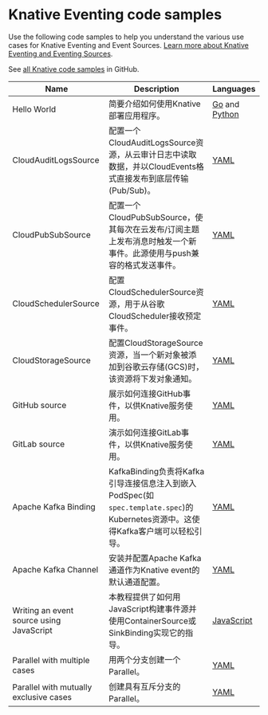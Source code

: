 # Knative Eventing code samples

Use the following code samples to help you understand the various use cases for
Knative Eventing and Event Sources.
[Learn more about Knative Eventing and Eventing Sources](../eventing/README.md).

See [all Knative code samples](https://github.com/knative/docs/tree/main/code-samples) in GitHub.

| Name                                     | Description                                                                                                                     | Languages                                                                                                                                                                                                 |
| ---------------------------------------- | ------------------------------------------------------------------------------------------------------------------------------- | --------------------------------------------------------------------------------------------------------------------------------------------------------------------------------------------------------- |
| Hello World                              | 简要介绍如何使用Knative部署应用程序。                                                                                           | [Go](https://github.com/knative/docs/tree/main/code-samples/eventing/helloworld/helloworld-go) and [Python](https://github.com/knative/docs/tree/main/code-samples/eventing/helloworld/helloworld-python) |
| CloudAuditLogsSource                     | 配置一个CloudAuditLogsSource资源，从云审计日志中读取数据，并以CloudEvents格式直接发布到底层传输(Pub/Sub)。                      | [YAML](https://github.com/knative/docs/tree/main/code-samples/eventing/cloud-audit-logs-source)                                                                                                           |
| CloudPubSubSource                        | 配置一个CloudPubSubSource，使其每次在云发布/订阅主题上发布消息时触发一个新事件。此源使用与push兼容的格式发送事件。              | [YAML](https://github.com/knative/docs/tree/main/code-samples/eventing/cloud-pubsub-source)                                                                                                               |
| CloudSchedulerSource                     | 配置CloudSchedulerSource资源，用于从谷歌CloudScheduler接收预定事件。                                                            | [YAML](https://github.com/knative/docs/tree/main/code-samples/eventing/cloud-scheduler-source)                                                                                                            |
| CloudStorageSource                       | 配置CloudStorageSource资源，当一个新对象被添加到谷歌云存储(GCS)时，该资源将下发对象通知。                                       | [YAML](https://github.com/knative/docs/tree/main/code-samples/eventing/cloud-storage-source)                                                                                                              |
| GitHub source                            | 展示如何连接GitHub事件，以供Knative服务使用。                                                                                   | [YAML](https://github.com/knative/docs/tree/main/code-samples/eventing/github-source)                                                                                                                     |
| GitLab source                            | 演示如何连接GitLab事件，以供Knative服务使用。                                                                                   | [YAML](https://github.com/knative/docs/tree/main/code-samples/eventing/gitlab-source)                                                                                                                     |
| Apache Kafka Binding                     | KafkaBinding负责将Kafka引导连接信息注入到嵌入PodSpec(如`spec.template.spec`)的Kubernetes资源中。这使得Kafka客户端可以轻松引导。 | [YAML](https://github.com/knative/docs/tree/main/code-samples/eventing/kafka/binding)                                                                                                                     |
| Apache Kafka Channel                     | 安装并配置Apache Kafka通道作为Knative event的默认通道配置。                                                                     | [YAML](https://github.com/knative/docs/tree/main/code-samples/eventing/kafka/channel)                                                                                                                     |
| Writing an event source using JavaScript | 本教程提供了如何用JavaScript构建事件源并使用ContainerSource或SinkBinding实现它的指导。                                          | [JavaScript](https://github.com/knative/docs/tree/main/code-samples/eventing/writing-event-source-easy-way)                                                                                               |
| Parallel with multiple cases             | 用两个分支创建一个Parallel。                                                                                                    | [YAML](https://github.com/knative/docs/tree/main/code-samples/eventing/parallel/multiple-branches)                                                                                                        |
| Parallel with mutually exclusive cases   | 创建具有互斥分支的Parallel。                                                                                                    | [YAML](https://github.com/knative/docs/tree/main/code-samples/eventing/parallel/mutual-exclusivity)                                                                                                       |
